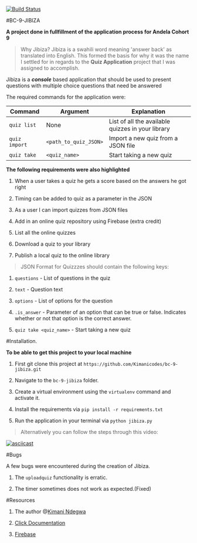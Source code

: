 [![Build Status](https://travis-ci.org/Kimanicodes/bc-9-jibiza.svg?branch=dev)](https://travis-ci.org/Kimanicodes/bc-9-jibiza)

#BC-9-JIBIZA

**A project done in fullfillment of the application process for Andela Cohort 9**

>Why Jibiza? 
Jibiza is a swahili word meaning 'answer back' as translated into English. This formed the basis for why it was the name I settled for in regards to the **Quiz Application** project that I was assigned to accomplish.

Jibiza is a ***console*** based application that should be used to present questions with multiple choice questions that need be answered 

The required commands for the application were:

Command| Argument| Explanation
--- | --- | ---
|`quiz list`| None | List of all the available quizzes in your library
|`quiz import`| `<path_to_quiz_JSON>` | Import a new quiz from a JSON file
|`quiz take` | `<quiz_name>`| Start taking a new quiz

**The following requirements were also highlighted**

1. When a user takes a quiz he gets a score based on the answers he got right

2. Timing can be added to quiz as a parameter in the JSON

3. As a user I can import quizzes from JSON files

4. Add in an online quiz repository using Firebase (extra credit)

5. List all the online quizzes

6. Download a quiz to your library

7. Publish a local quiz to the online library


> JSON Format for Quizzzes should contain the following keys: 

1. `questions` - List of questions in the quiz

2. `text` - Question text

3. `options` - List of options for the question

4. `.is_answer` - Parameter of an option that can be true or false. Indicates whether or not that option is the correct answer.

5. `quiz take <quiz_name>` - Start taking a new quiz


#Installation.

**To be able to get this project to your local machine**

1. First git clone this project at `https://github.com/Kimanicodes/bc-9-jibiza.git`

2. Navigate to the `bc-9-jibiza` folder.

3. Create a virtual environment using the `virtualenv` command and activate it.

4. Install the requirements via `pip install -r requirements.txt`

5. Run the application in your terminal via `python jibiza.py`

>Alternatively you can follow the steps through this video:

[![asciicast](https://asciinema.org/a/0fgyf129ur86y7046x6wmji6e.png)](https://asciinema.org/a/0fgyf129ur86y7046x6wmji6e?autoplay=1)


#Bugs

A few bugs were encountered during the creation of Jibiza.

1. The `uploadquiz` functionality is erratic.

2. The timer sometimes does not work as expected.(Fixed)


#Resources

1. The author @[Kimani Ndegwa](https://www.kimanindegwa.co.ke)

2. [Click Documentation](http://www.click.pocoo.org)

3. [Firebase](https://bc-9-jibiza-test.firebaseio.com/)



